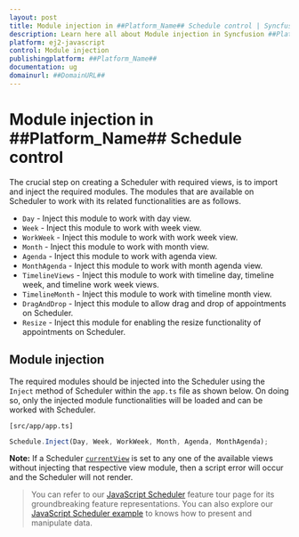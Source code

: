 ```yaml
---
layout: post
title: Module injection in ##Platform_Name## Schedule control | Syncfusion
description: Learn here all about Module injection in Syncfusion ##Platform_Name## Schedule control of Syncfusion Essential JS 2 and more.
platform: ej2-javascript
control: Module injection 
publishingplatform: ##Platform_Name##
documentation: ug
domainurl: ##DomainURL##
---
```


# Module injection in ##Platform_Name## Schedule control

The crucial step on creating a Scheduler with required views, is to import and inject the required modules. The modules that are available on Scheduler to work with its related functionalities are as follows.

* `Day` - Inject this module to work with day view.
* `Week` - Inject this module to work with week view.
* `WorkWeek` - Inject this module to work with work week view.
* `Month` - Inject this module to work with month view.
* `Agenda` - Inject this module to work with agenda view.
* `MonthAgenda` - Inject this module to work with month agenda view.
* `TimelineViews` - Inject this module to work with timeline day, timeline week, and timeline work week views.
* `TimelineMonth` - Inject this module to work with timeline month view.
* `DragAndDrop` - Inject this module to allow drag and drop of appointments on Scheduler.
* `Resize` - Inject this module for enabling the resize functionality of appointments on Scheduler.

## Module injection

The required modules should be injected into the Scheduler using the `Inject` method of Scheduler within the `app.ts` file as shown below. On doing so, only the injected module functionalities will be loaded and can be worked with Scheduler.

`[src/app/app.ts]`

```ts
Schedule.Inject(Day, Week, WorkWeek, Month, Agenda, MonthAgenda);
```

**Note:** If a Scheduler [`currentView`](https://ej2.syncfusion.com/documentation/api/schedule#currentview) is set to any one of the available views without injecting that respective view module, then a script error will occur and the Scheduler will not render.

> You can refer to our [JavaScript Scheduler](https://www.syncfusion.com/javascript-ui-controls/js-scheduler) feature tour page for its groundbreaking feature representations. You can also explore our [JavaScript Scheduler example](https://ej2.syncfusion.com/demos/#/material/schedule/overview.html) to knows how to present and manipulate data.
